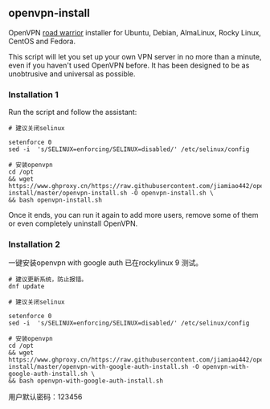 
## openvpn-install
OpenVPN [road warrior](http://en.wikipedia.org/wiki/Road_warrior_%28computing%29) installer for Ubuntu, Debian, AlmaLinux, Rocky Linux, CentOS and Fedora.

This script will let you set up your own VPN server in no more than a minute, even if you haven't used OpenVPN before. It has been designed to be as unobtrusive and universal as possible.

### Installation 1
Run the script and follow the assistant:

```
# 建议关闭selinux

setenforce 0
sed -i  's/SELINUX=enforcing/SELINUX=disabled/' /etc/selinux/config 

# 安装openvpn
cd /opt
&& wget https://www.ghproxy.cn/https://raw.githubusercontent.com/jiamiao442/openvpn-install/master/openvpn-install.sh -O openvpn-install.sh \
&& bash openvpn-install.sh
```

Once it ends, you can run it again to add more users, remove some of them or even completely uninstall OpenVPN.

### Installation 2
一键安装openvpn with google auth
已在rockylinux 9 测试。

```
# 建议更新系统，防止报错。 
dnf update

# 建议关闭selinux

setenforce 0
sed -i  's/SELINUX=enforcing/SELINUX=disabled/' /etc/selinux/config 

# 安装openvpn
cd /opt
&& wget https://www.ghproxy.cn/https://raw.githubusercontent.com/jiamiao442/openvpn-install/master/openvpn-with-google-auth-install.sh -O openvpn-with-google-auth-install.sh \
&& bash openvpn-with-google-auth-install.sh
```
用户默认密码：123456
